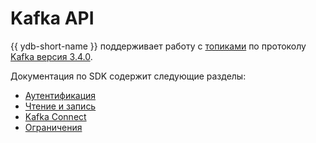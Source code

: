 # Kafka API

{{ ydb-short-name }} поддерживает работу с [топиками](../../concepts/topic.md) по протоколу [Kafka версия 3.4.0](https://kafka.apache.org/34/documentation.html).

Документация по SDK содержит следующие разделы:

- [Аутентификация](auth.md)
- [Чтение и запись](examples)
- [Kafka Connect](./connect/index.md)
- [Ограничения](constraints.md)
